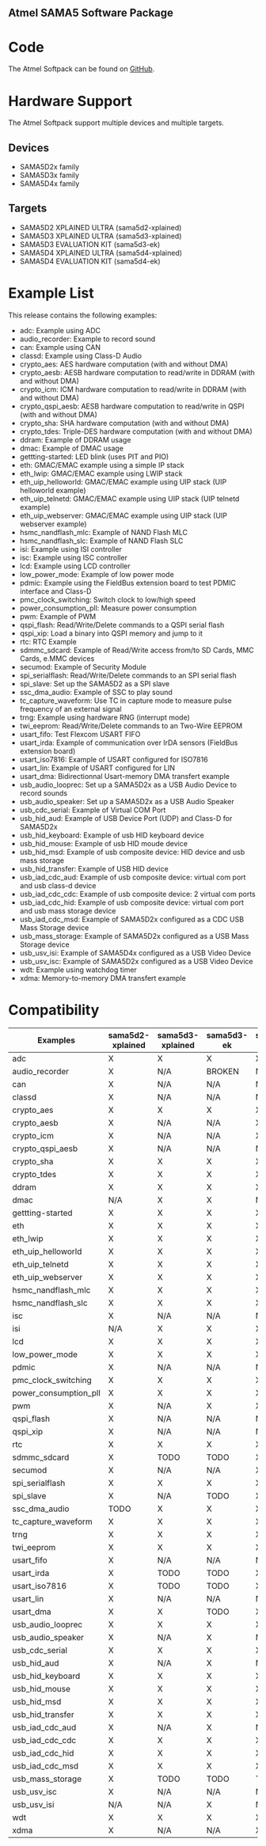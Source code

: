 Atmel SAMA5 Software Package
----------------------------

# Code

The Atmel Softpack can be found on [GitHub](https://github.com/atmelcorp/atmel-software-package).

# Hardware Support

The Atmel Softpack support multiple devices and multiple targets.

## Devices

* SAMA5D2x family
* SAMA5D3x family
* SAMA5D4x family

## Targets

* SAMA5D2 XPLAINED ULTRA (sama5d2-xplained)
* SAMA5D3 XPLAINED ULTRA (sama5d3-xplained)
* SAMA5D3 EVALUATION KIT (sama5d3-ek)
* SAMA5D4 XPLAINED ULTRA (sama5d4-xplained)
* SAMA5D4 EVALUATION KIT (sama5d4-ek)

# Example List

This release contains the following examples:

* adc: Example using ADC 
* audio_recorder: Example to record sound
* can: Example using CAN
* classd: Example using Class-D Audio
* crypto_aes: AES hardware computation (with and without DMA)
* crypto_aesb: AESB hardware computation to read/write in DDRAM (with and without DMA)
* crypto_icm: ICM hardware computation to read/write in DDRAM (with and without DMA)
* crypto_qspi_aesb: AESB hardware computation to read/write in QSPI (with and without DMA)
* crypto_sha: SHA hardware computation (with and without DMA)
* crypto_tdes: Triple-DES hardware computation (with and without DMA)
* ddram: Example of DDRAM usage
* dmac: Example of DMAC usage
* gettting-started: LED blink (uses PIT and PIO)
* eth: GMAC/EMAC example using a simple IP stack
* eth_lwip: GMAC/EMAC example using LWIP stack
* eth_uip_helloworld: GMAC/EMAC example using UIP stack (UIP helloworld example)
* eth_uip_telnetd: GMAC/EMAC example using UIP stack (UIP telnetd example)
* eth_uip_webserver: GMAC/EMAC example using UIP stack (UIP webserver example)
* hsmc_nandflash_mlc: Example of NAND Flash MLC
* hsmc_nandflash_slc: Example of NAND Flash SLC
* isi: Example using ISI controller
* isc: Example using ISC controller
* lcd: Example using LCD controller
* low_power_mode: Example of low power mode
* pdmic: Example using the FieldBus extension board to test PDMIC interface and Class-D
* pmc_clock_switching: Switch clock to low/high speed
* power_consumption_pll: Measure power consumption
* pwm: Example of PWM
* qspi_flash: Read/Write/Delete commands to a QSPI serial flash
* qspi_xip: Load a binary into QSPI memory and jump to it
* rtc: RTC Example
* sdmmc_sdcard: Example of Read/Write access from/to SD Cards, MMC Cards, e.MMC devices
* secumod: Example of Security Module
* spi_serialflash: Read/Write/Delete commands to an SPI serial flash
* spi_slave: Set up the SAMA5D2 as a SPI slave
* ssc_dma_audio: Example of SSC to play sound
* tc_capture_waveform: Use TC in capture mode to measure pulse frequency of an external signal
* trng: Example using hardware RNG (interrupt mode)
* twi_eeprom: Read/Write/Delete commands to an Two-Wire EEPROM
* usart_fifo: Test Flexcom USART FIFO
* usart_irda: Example of communication over IrDA sensors (FieldBus extension board)
* usart_iso7816: Example of USART configured for ISO7816
* usart_lin: Example of USART configured for LIN
* usart_dma: Bidirectionnal Usart-memory DMA transfert example
* usb_audio_looprec: Set up a SAMA5D2x as a USB Audio Device to record sounds
* usb_audio_speaker: Set up a SAMA5D2x as a USB Audio Speaker
* usb_cdc_serial: Example of Virtual COM Port
* usb_hid_aud: Example of USB Device Port (UDP) and Class-D for SAMA5D2x
* usb_hid_keyboard: Example of usb HID keyboard device
* usb_hid_mouse: Example of usb HID moude device
* usb_hid_msd: Example of usb composite device: HID device and usb mass storage
* usb_hid_transfer: Example of USB HID device
* usb_iad_cdc_aud: Example of usb composite device: virtual com port and usb class-d device
* usb_iad_cdc_cdc: Example of usb composite device: 2 virtual com ports
* usb_iad_cdc_hid: Example of usb composite device: virtual com port and usb mass storage device
* usb_iad_cdc_msd: Example of SAMA5D2x configured as a CDC USB Mass Storage device
* usb_mass_storage: Example of SAMA5D2x configured as a USB Mass Storage device
* usb_usv_isi: Example of SAMA5D4x configured as a USB Video Device
* usb_usv_isc: Example of SAMA5D2x configured as a USB Video Device
* wdt: Example using watchdog timer
* xdma: Memory-to-memory DMA transfert example

# Compatibility

Examples               | sama5d2-xplained | sama5d3-xplained | sama5d3-ek | sama5d4-xplained | sama5d4-ek
---------------------- | ---------------- | ---------------- | ---------- | ---------------- | ----------
adc                    | X                | X                | X          | X                | X
audio_recorder         | X                | N/A              | BROKEN     | N/A              | BROKEN
can                    | X                | N/A              | N/A        | N/A              | N/A
classd                 | X                | N/A              | N/A        | N/A              | N/A
crypto_aes             | X                | X                | X          | X                | X
crypto_aesb            | X                | N/A              | N/A        | X                | X
crypto_icm             | X                | N/A              | N/A        | X                | X
crypto_qspi_aesb       | X                | N/A              | N/A        | N/A              | N/A
crypto_sha             | X                | X                | X          | X                | X
crypto_tdes            | X                | X                | X          | X                | X
ddram                  | X                | X                | X          | X                | X
dmac                   | N/A              | X                | X          | N/A              | N/A
gettting-started       | X                | X                | X          | X                | X
eth                    | X                | X                | X          | X                | X
eth_lwip               | X                | X                | X          | X                | X
eth_uip_helloworld     | X                | X                | X          | X                | X
eth_uip_telnetd        | X                | X                | X          | X                | X
eth_uip_webserver      | X                | X                | X          | X                | X
hsmc_nandflash_mlc     | X                | X                | X          | X                | X
hsmc_nandflash_slc     | X                | X                | X          | X                | X
isc                    | X                | N/A              | N/A        | N/A              | N/A
isi                    | N/A              | X                | X          | X                | X
lcd                    | X                | X                | X          | X                | X
low_power_mode         | X                | X                | X          | X                | X
pdmic                  | X                | N/A              | N/A        | N/A              | N/A
pmc_clock_switching    | X                | X                | X          | X                | X
power_consumption_pll  | X                | X                | X          | X                | X
pwm                    | X                | N/A              | X          | X                | X
qspi_flash             | X                | N/A              | N/A        | N/A              | N/A
qspi_xip               | X                | N/A              | N/A        | N/A              | N/A
rtc                    | X                | X                | X          | X                | X
sdmmc_sdcard           | X                | TODO             | TODO       | X                | X
secumod                | X                | N/A              | N/A        | X                | X
spi_serialflash        | X                | X                | X          | X                | X
spi_slave              | X                | N/A              | TODO       | X                | X
ssc_dma_audio          | TODO             | X                | X          | X                | X
tc_capture_waveform    | X                | X                | X          | X                | X
trng                   | X                | X                | X          | X                | X
twi_eeprom             | X                | X                | X          | X                | X
usart_fifo             | X                | N/A              | N/A        | N/A              | N/A
usart_irda             | X                | TODO             | TODO       | X                | X
usart_iso7816          | X                | TODO             | TODO       | X                | X
usart_lin              | X                | N/A              | N/A        | N/A              | N/A
usart_dma              | X                | X                | TODO       | X                | X
usb_audio_looprec      | X                | X                | X          | X                | X
usb_audio_speaker      | X                | N/A              | X          | N/A              | X
usb_cdc_serial         | X                | X                | X          | X                | X
usb_hid_aud            | X                | N/A              | X          | N/A              | X
usb_hid_keyboard       | X                | X                | X          | X                | X
usb_hid_mouse          | X                | X                | X          | X                | X
usb_hid_msd            | X                | X                | X          | X                | X
usb_hid_transfer       | X                | X                | X          | X                | X
usb_iad_cdc_aud        | X                | N/A              | X          | N/A              | X
usb_iad_cdc_cdc        | X                | X                | X          | X                | X
usb_iad_cdc_hid        | X                | X                | X          | X                | X
usb_iad_cdc_msd        | X                | X                | X          | X                | X
usb_mass_storage       | X                | TODO             | TODO       | TODO             | TODO
usb_usv_isc            | X                | N/A              | N/A        | N/A              | N/A
usb_usv_isi            | N/A              | N/A              | X          | N/A              | X
wdt                    | X                | X                | X          | X                | X
xdma                   | X                | N/A              | N/A        | X                | X

